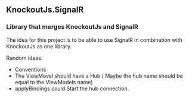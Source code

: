 ## KnockoutJs.SignalR

### Library that merges KnockoutJs and SignalR
The idea for this project is to be able to use SignalR in combination with KnockoutJs as one library.

Random ideas:
* Conventions
 * The ViewMovel should have a Hub ( Maybe the hub name should be equal to the ViewModels name)
 * applyBindings could Start the hub connection.

